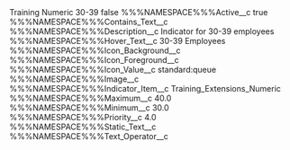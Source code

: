 <?xml version="1.0" encoding="UTF-8"?>
<CustomMetadata xmlns="http://soap.sforce.com/2006/04/metadata" xmlns:xsi="http://www.w3.org/2001/XMLSchema-instance" xmlns:xsd="http://www.w3.org/2001/XMLSchema">
    <label>Training Numeric 30-39</label>
    <protected>false</protected>
    <values>
        <field>%%%NAMESPACE%%%Active__c</field>
        <value xsi:type="xsd:boolean">true</value>
    </values>
    <values>
        <field>%%%NAMESPACE%%%Contains_Text__c</field>
        <value xsi:nil="true"/>
    </values>
    <values>
        <field>%%%NAMESPACE%%%Description__c</field>
        <value xsi:type="xsd:string"> Indicator for 30-39 employees</value>
    </values>
    <values>
        <field>%%%NAMESPACE%%%Hover_Text__c</field>
        <value xsi:type="xsd:string">30-39 Employees</value>
    </values>
    <values>
        <field>%%%NAMESPACE%%%Icon_Background__c</field>
        <value xsi:nil="true"/>
    </values>
    <values>
        <field>%%%NAMESPACE%%%Icon_Foreground__c</field>
        <value xsi:nil="true"/>
    </values>
    <values>
        <field>%%%NAMESPACE%%%Icon_Value__c</field>
        <value xsi:type="xsd:string">standard:queue</value>
    </values>
    <values>
        <field>%%%NAMESPACE%%%Image__c</field>
        <value xsi:nil="true"/>
    </values>
    <values>
        <field>%%%NAMESPACE%%%Indicator_Item__c</field>
        <value xsi:type="xsd:string">Training_Extensions_Numeric</value>
    </values>
    <values>
        <field>%%%NAMESPACE%%%Maximum__c</field>
        <value xsi:type="xsd:double">40.0</value>
    </values>
    <values>
        <field>%%%NAMESPACE%%%Minimum__c</field>
        <value xsi:type="xsd:double">30.0</value>
    </values>
    <values>
        <field>%%%NAMESPACE%%%Priority__c</field>
        <value xsi:type="xsd:double">4.0</value>
    </values>
    <values>
        <field>%%%NAMESPACE%%%Static_Text__c</field>
        <value xsi:nil="true"/>
    </values>
    <values>
        <field>%%%NAMESPACE%%%Text_Operator__c</field>
        <value xsi:nil="true"/>
    </values>
</CustomMetadata>
